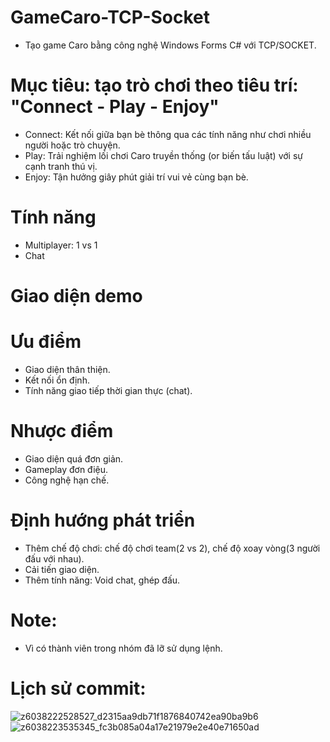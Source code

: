 # GameCaro-TCP-Socket
- Tạo game Caro bằng công nghệ Windows Forms C# với TCP/SOCKET.

# Mục tiêu: tạo trò chơi theo tiêu trí: "Connect - Play - Enjoy"
- Connect: Kết nối giữa bạn bè thông qua các tính năng như chơi nhiều người hoặc trò chuyện.
- Play: Trải nghiệm lối chơi Caro truyền thống (or biến tấu luật) với sự cạnh tranh thú vị.
- Enjoy: Tận hưởng giây phút giải trí vui vẻ cùng bạn bè.

# Tính năng
- Multiplayer: 1 vs 1
- Chat

# Giao diện demo

# Ưu điểm
- Giao diện thân thiện.
- Kết nối ổn định.
- Tính năng giao tiếp thời gian thực (chat).

# Nhược điểm
- Giao diện quá đơn giản.
- Gameplay đơn điệu.
- Công nghệ hạn chế.

# Định hướng phát triển
- Thêm chế độ chơi: chế độ chơi team(2 vs 2), chế độ xoay vòng(3 người đấu với nhau).
- Cải tiến giao diện.
- Thêm tính năng: Void chat, ghép đấu.

# Note: 
- Vì có thành viên trong nhóm đã lỡ sử dụng lệnh.

# Lịch sử commit:
![z6038222528527_d2315aa9db71f1876840742ea90ba9b6](https://github.com/user-attachments/assets/9a63bedb-c557-4486-9cfa-18c46d6e220d)
![z6038223535345_fc3b085a04a17e21979e2e40e71650ad](https://github.com/user-attachments/assets/619a92a2-ddb8-4ca9-9fdb-b7310472a944)
